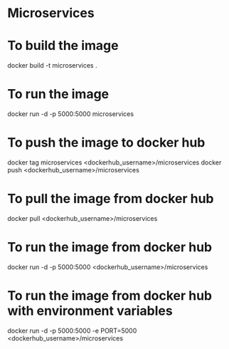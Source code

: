 # Microservices

# To build the image
docker build -t microservices .

# To run the image
docker run -d -p 5000:5000 microservices

# To push the image to docker hub
docker tag microservices <dockerhub_username>/microservices
docker push <dockerhub_username>/microservices

# To pull the image from docker hub
docker pull <dockerhub_username>/microservices

# To run the image from docker hub
docker run -d -p 5000:5000 <dockerhub_username>/microservices

# To run the image from docker hub with environment variables
docker run -d -p 5000:5000 -e PORT=5000 <dockerhub_username>/microservices